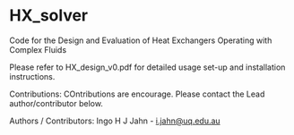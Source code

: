 # HX_solver
Code for the Design and Evaluation of Heat Exchangers Operating with Complex Fluids

Please refer to HX_design_v0.pdf for detailed usage set-up and installation instructions. 

Contributions:
COntributions are encourage. Please contact the Lead author/contributor below.  

Authors / Contributors:
Ingo H J Jahn - i.jahn@uq.edu.au
